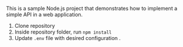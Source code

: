 This is a sample Node.js project that demonstrates how to implement a simple API in a web application.

1. Clone  repository
2. Inside repository folder, run `npm install`
3. Update `.env` file with desired configuration       .
